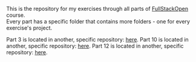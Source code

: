 This is the repository for my exercises through all parts of [FullStackOpen](https://fullstackopen.com) course.\
Every part has a specific folder that contains more folders - one for every exercise's project.

Part 3 is located in another, specific repository: [here](https://github.com/edvvarrd/FSO_p3).
Part 10 is located in another, specific repository: [here](https://github.com/edvvarrd/FSO_p10).
Part 12 is located in another, specific repository: [here](https://github.com/edvvarrd/FSO_p12).
